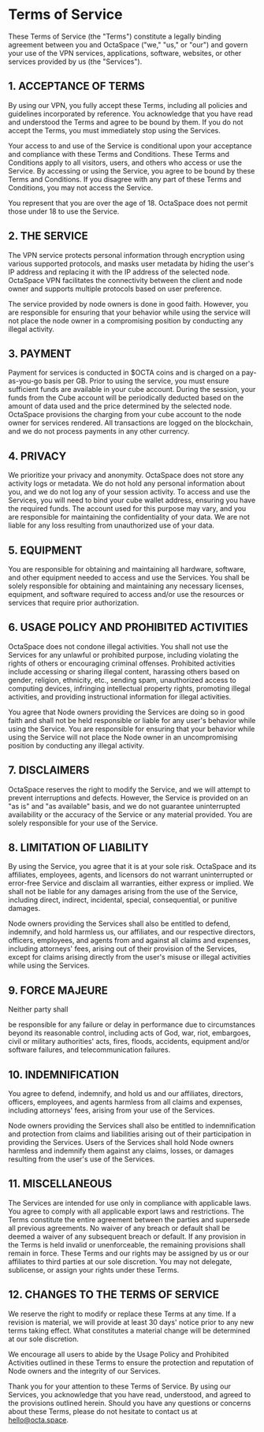 ﻿# Terms of Service

These Terms of Service (the "Terms") constitute a legally binding agreement between you and OctaSpace ("we," "us," or "our") and govern your use of the VPN services, applications, software, websites, or other services provided by us (the "Services").

## 1. ACCEPTANCE OF TERMS

By using our VPN, you fully accept these Terms, including all policies and guidelines incorporated by reference. You acknowledge that you have read and understood the Terms and agree to be bound by them. If you do not accept the Terms, you must immediately stop using the Services.

Your access to and use of the Service is conditional upon your acceptance and compliance with these Terms and Conditions. These Terms and Conditions apply to all visitors, users, and others who access or use the Service. By accessing or using the Service, you agree to be bound by these Terms and Conditions. If you disagree with any part of these Terms and Conditions, you may not access the Service.

You represent that you are over the age of 18. OctaSpace does not permit those under 18 to use the Service.

## 2. THE SERVICE

The VPN service protects personal information through encryption using various supported protocols, and masks user metadata by hiding the user's IP address and replacing it with the IP address of the selected node. OctaSpace VPN facilitates the connectivity between the client and node owner and supports multiple protocols based on user preference.

The service provided by node owners is done in good faith. However, you are responsible for ensuring that your behavior while using the service will not place the node owner in a compromising position by conducting any illegal activity.

## 3. PAYMENT

Payment for services is conducted in $OCTA coins and is charged on a pay-as-you-go basis per GB. Prior to using the service, you must ensure sufficient funds are available in your cube account. During the session, your funds from the Cube account will be periodically deducted based on the amount of data used and the price determined by the selected node. OctaSpace provisions the charging from your cube account to the node owner for services rendered. All transactions are logged on the blockchain, and we do not process payments in any other currency.

## 4. PRIVACY

We prioritize your privacy and anonymity. OctaSpace does not store any activity logs or metadata. We do not hold any personal information about you, and we do not log any of your session activity. To access and use the Services, you will need to bind your cube wallet address, ensuring you have the required funds. The account used for this purpose may vary, and you are responsible for maintaining the confidentiality of your data. We are not liable for any loss resulting from unauthorized use of your data.


## 5. EQUIPMENT

You are responsible for obtaining and maintaining all hardware, software, and other equipment needed to access and use the Services. You shall be solely responsible for obtaining and maintaining any necessary licenses, equipment, and software required to access and/or use the resources or services that require prior authorization.

## 6. USAGE POLICY AND PROHIBITED ACTIVITIES

OctaSpace does not condone illegal activities. You shall not use the Services for any unlawful or prohibited purpose, including violating the rights of others or encouraging criminal offenses. Prohibited activities include accessing or sharing illegal content, harassing others based on gender, religion, ethnicity, etc., sending spam, unauthorized access to computing devices, infringing intellectual property rights, promoting illegal activities, and providing instructional information for illegal activities.

You agree that Node owners providing the Services are doing so in good faith and shall not be held responsible or liable for any user's behavior while using the Service. You are responsible for ensuring that your behavior while using the Service will not place the Node owner in an uncompromising position by conducting any illegal activity.

## 7. DISCLAIMERS

OctaSpace reserves the right to modify the Service, and we will attempt to prevent interruptions and defects. However, the Service is provided on an "as is" and "as available" basis, and we do not guarantee uninterrupted availability or the accuracy of the Service or any material provided. You are solely responsible for your use of the Service.

## 8. LIMITATION OF LIABILITY

By using the Service, you agree that it is at your sole risk. OctaSpace and its affiliates, employees, agents, and licensors do not warrant uninterrupted or error-free Service and disclaim all warranties, either express or implied. We shall not be liable for any damages arising from the use of the Service, including direct, indirect, incidental, special, consequential, or punitive damages.

Node owners providing the Services shall also be entitled to defend, indemnify, and hold harmless us, our affiliates, and our respective directors, officers, employees, and agents from and against all claims and expenses, including attorneys' fees, arising out of their provision of the Services, except for claims arising directly from the user's misuse or illegal activities while using the Services.

## 9. FORCE MAJEURE

Neither party shall

 be responsible for any failure or delay in performance due to circumstances beyond its reasonable control, including acts of God, war, riot, embargoes, civil or military authorities' acts, fires, floods, accidents, equipment and/or software failures, and telecommunication failures.

## 10. INDEMNIFICATION

You agree to defend, indemnify, and hold us and our affiliates, directors, officers, employees, and agents harmless from all claims and expenses, including attorneys' fees, arising from your use of the Services.

Node owners providing the Services shall also be entitled to indemnification and protection from claims and liabilities arising out of their participation in providing the Services. Users of the Services shall hold Node owners harmless and indemnify them against any claims, losses, or damages resulting from the user's use of the Services.

## 11. MISCELLANEOUS

The Services are intended for use only in compliance with applicable laws. You agree to comply with all applicable export laws and restrictions. The Terms constitute the entire agreement between the parties and supersede all previous agreements. No waiver of any breach or default shall be deemed a waiver of any subsequent breach or default. If any provision in the Terms is held invalid or unenforceable, the remaining provisions shall remain in force. These Terms and our rights may be assigned by us or our affiliates to third parties at our sole discretion. You may not delegate, sublicense, or assign your rights under these Terms.

## 12. CHANGES TO THE TERMS OF SERVICE

We reserve the right to modify or replace these Terms at any time. If a revision is material, we will provide at least 30 days' notice prior to any new terms taking effect. What constitutes a material change will be determined at our sole discretion.

We encourage all users to abide by the Usage Policy and Prohibited Activities outlined in these Terms to ensure the protection and reputation of Node owners and the integrity of our Services.

Thank you for your attention to these Terms of Service. By using our Services, you acknowledge that you have read, understood, and agreed to the provisions outlined herein. Should you have any questions or concerns about these Terms, please do not hesitate to contact us at hello@octa.space.
